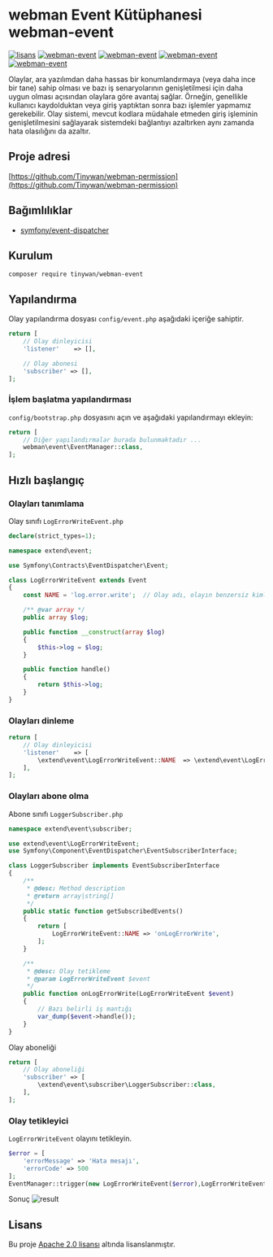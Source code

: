 # webman Event Kütüphanesi webman-event

[![lisans](https://img.shields.io/github/license/Tinywan/webman-event)]()
[![webman-event](https://img.shields.io/github/v/release/tinywan/webman-event?include_prereleases)]()
[![webman-event](https://img.shields.io/badge/build-passing-brightgreen.svg)]()
[![webman-event](https://img.shields.io/github/last-commit/tinywan/webman-event/main)]()
[![webman-event](https://img.shields.io/github/v/tag/tinywan/webman-event?color=ff69b4)]()

Olaylar, ara yazılımdan daha hassas bir konumlandırmaya (veya daha ince bir tane) sahip olması ve bazı iş senaryolarının genişletilmesi için daha uygun olması açısından olaylara göre avantaj sağlar. Örneğin, genellikle kullanıcı kaydolduktan veya giriş yaptıktan sonra bazı işlemler yapmamız gerekebilir. Olay sistemi, mevcut kodlara müdahale etmeden giriş işleminin genişletilmesini sağlayarak sistemdeki bağlantıyı azaltırken aynı zamanda hata olasılığını da azaltır.

## Proje adresi

[https://github.com/Tinywan/webman-permission](https://github.com/Tinywan/webman-permission)

## Bağımlılıklar

- [symfony/event-dispatcher](https://github.com/symfony/event-dispatcher)

## Kurulum

```shell script
composer require tinywan/webman-event
```
## Yapılandırma

Olay yapılandırma dosyası `config/event.php` aşağıdaki içeriğe sahiptir.

```php
return [
    // Olay dinleyicisi
    'listener'    => [],

    // Olay abonesi
    'subscriber' => [],
];
```
### İşlem başlatma yapılandırması

`config/bootstrap.php` dosyasını açın ve aşağıdaki yapılandırmayı ekleyin:

```php
return [
    // Diğer yapılandırmalar burada bulunmaktadır ...
    webman\event\EventManager::class,
];
```
## Hızlı başlangıç

### Olayları tanımlama

Olay sınıfı `LogErrorWriteEvent.php`

```php
declare(strict_types=1);

namespace extend\event;

use Symfony\Contracts\EventDispatcher\Event;

class LogErrorWriteEvent extends Event
{
    const NAME = 'log.error.write';  // Olay adı, olayın benzersiz kimliği

    /** @var array */
    public array $log;

    public function __construct(array $log)
    {
        $this->log = $log;
    }

    public function handle()
    {
        return $this->log;
    }
}
```

### Olayları dinleme
```php
return [
    // Olay dinleyicisi
    'listener'    => [
        \extend\event\LogErrorWriteEvent::NAME  => \extend\event\LogErrorWriteEvent::class,
    ],
];
```

### Olayları abone olma

Abone sınıfı `LoggerSubscriber.php`

```php
namespace extend\event\subscriber;

use extend\event\LogErrorWriteEvent;
use Symfony\Component\EventDispatcher\EventSubscriberInterface;

class LoggerSubscriber implements EventSubscriberInterface
{
    /**
     * @desc: Method description
     * @return array|string[]
     */
    public static function getSubscribedEvents()
    {
        return [
            LogErrorWriteEvent::NAME => 'onLogErrorWrite',
        ];
    }

    /**
     * @desc: Olay tetikleme
     * @param LogErrorWriteEvent $event
     */
    public function onLogErrorWrite(LogErrorWriteEvent $event)
    {
        // Bazı belirli iş mantığı
        var_dump($event->handle());
    }
}
```

Olay aboneliği
```php
return [
    // Olay aboneliği
    'subscriber' => [
        \extend\event\subscriber\LoggerSubscriber::class,
    ],
];
```

### Olay tetikleyici

`LogErrorWriteEvent` olayını tetikleyin.

```php
$error = [
    'errorMessage' => 'Hata mesajı',
    'errorCode' => 500
];
EventManager::trigger(new LogErrorWriteEvent($error),LogErrorWriteEvent::NAME);
```

Sonuç
![result](./trigger.png)

## Lisans

Bu proje [Apache 2.0 lisansı](LICENSE) altında lisanslanmıştır.
